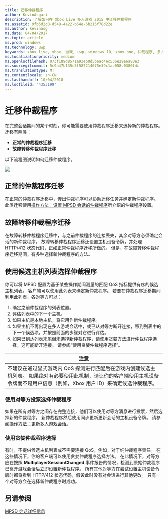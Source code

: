 ```yaml
---
title: 迁移仲裁程序
author: KevinAsgari
description: 了解如何在 Xbox Live 多人游戏 2015 中迁移仲裁程序
ms.assetid: 9fb5d2c0-d548-4a22-b64e-6b215f78d22e
ms.author: kevinasg
ms.date: 04/04/2017
ms.topic: article
ms.prod: windows
ms.technology: uwp
keywords: xbox live, xbox, 游戏, uwp, windows 10, xbox one, 仲裁程序, 多人游戏 2015
ms.localizationpriority: medium
ms.openlocfilehash: 073f189d8571a93eb0d5b6ac4ec536e29e6a80e3
ms.sourcegitcommit: 5c9a47b135c5f587214675e39c1ac058c0380f4c
ms.translationtype: MT
ms.contentlocale: zh-CN
ms.lasthandoff: 10/04/2018
ms.locfileid: "4353199"
---
```

# <a name="migrating-an-arbiter"></a>迁移仲裁程序

在完整会话期间的某个时刻，你可能需要使用仲裁程序迁移来选择新的仲裁程序。 迁移有两类：

-   **正常的仲裁程序迁移**
-   **故障转移仲裁程序迁移**

以下流程图说明如何迁移仲裁程序。

![](../../images/multiplayer/Multiplayer_2015_HostMigration.png)

## <a name="graceful-arbiter-migration"></a>正常的仲裁程序迁移

在正常的仲裁程序迁移中，传出仲裁程序可以协助迁移任务并确定新仲裁程序。 此类迁移使用[操作方法：设置 MPSD 会话的仲裁程序](multiplayer-how-tos.md)所介绍的仲裁程序设置。


## <a name="failover-arbiter-migration"></a>故障转移仲裁程序迁移

在故障转移仲裁程序迁移中，与之前仲裁程序的连接丢失，其余对等方必须确定会话的新仲裁程序。 故障转移仲裁程序迁移还设置主机设备令牌，并处理 HTTP/412 状态代码，正如正常仲裁程序迁移所做的。 但是，在故障转移仲裁程序迁移期间，有多种选择新仲裁程序的方法。
## <a name="select-arbiter-using-the-host-candidate-list"></a>使用候选主机列表选择仲裁程序

你可以将 MPSD 配置为基于某些操作期间测量的匹配 QoS 指标提供有序的候选主机列表。 客户端可以使用此列表来确定新仲裁程序。 若要在仲裁程序迁移期间利用此列表，各对等方可以：

1.  确定之前仲裁程序的列表位置。
2.  评估列表中的下一个主机。
3.  如果主机是本地主机，将它用作新仲裁程序。
4.  如果主机不再出现在多人游戏会话中，或已从对等方断开连接，移到列表中的下一个候选项，并按照前面的步骤对它进行评估。
5.  如果已到达列表末尾但未选择新仲裁程序，请使用贪婪方法进行仲裁程序选择，这可能断开连接。 请参阅“使用贪婪仲裁程序选择”。

| 注意                                                                                                                                                                                                                                                                                    |
|------------------------------------------------------------------------------------------------------------------------------------------------------------------------------------------------------------------------------------------------------------------------------------------------------|
| 不建议在通过显式游戏内 QoS 探测进行匹配后在游戏内创建候选主机列表。 如果绝对有必要使用此机制，请让你的客户端使用主机设备令牌而不是用户信息（例如，Xbox 用户 ID）来确定候选仲裁程序。 |


### <a name="select-arbiter-using-peer-voting"></a>使用对等方投票选择仲裁程序

如果在所有对等方之间存在完整连接，他们可以使用对等方消息进行投票，然后选择新的仲裁程序。 新仲裁程序然后使用同步更新更新会话的主机设备令牌。 请参阅[操作方法：更新多人游戏会话](multiplayer-how-tos.md)。


### <a name="use-greedy-arbiter-selection"></a>使用贪婪仲裁程序选择

有时，不提供候选主机列表或不需要连接 QoS，例如，对于纯仲裁程序责任。 在这些情况下，你的客户端可以使用贪婪仲裁程序选择方法。 在此情况下，对等方应在按照 **MultiplayerSessionChanged** 事件报告的情况，检测到原始仲裁程序已离开游戏会话后立即设置新仲裁程序。 所有其他对等方在尝试设置主机设备令牌时都将看到 HTTP/412 状态代码，假设此时没有对会话进行其他更改。 只有一个对等方会在选择新仲裁程序时成功。


## <a name="see-also"></a>另请参阅

[MPSD 会话详细信息](mpsd-session-details.md)
